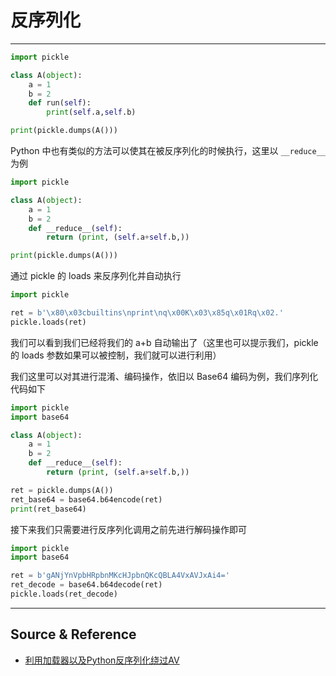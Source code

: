 # 反序列化

---

```py
import pickle

class A(object):
    a = 1
    b = 2
    def run(self):
        print(self.a,self.b)

print(pickle.dumps(A()))
```

Python 中也有类似的方法可以使其在被反序列化的时候执行，这里以 `__reduce__` 为例

```py
import pickle

class A(object):
    a = 1
    b = 2
    def __reduce__(self):
        return (print, (self.a+self.b,))

print(pickle.dumps(A()))
```

通过 pickle 的 loads 来反序列化并自动执行

```py
import pickle

ret = b'\x80\x03cbuiltins\nprint\nq\x00K\x03\x85q\x01Rq\x02.'
pickle.loads(ret)
```

我们可以看到我们已经将我们的 a+b 自动输出了（这里也可以提示我们，pickle 的 loads 参数如果可以被控制，我们就可以进行利用）

我们这里可以对其进行混淆、编码操作，依旧以 Base64 编码为例，我们序列化代码如下

```py
import pickle
import base64

class A(object):
    a = 1
    b = 2
    def __reduce__(self):
        return (print, (self.a+self.b,))

ret = pickle.dumps(A())
ret_base64 = base64.b64encode(ret)
print(ret_base64)
```

接下来我们只需要进行反序列化调用之前先进行解码操作即可

```py
import pickle
import base64

ret = b'gANjYnVpbHRpbnMKcHJpbnQKcQBLA4VxAVJxAi4='
ret_decode = base64.b64decode(ret)
pickle.loads(ret_decode)
```

---

## Source & Reference

- [利用加载器以及Python反序列化绕过AV](https://www.echocipher.life/index.php/archives/648/)
